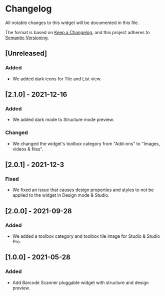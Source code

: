 # Changelog

All notable changes to this widget will be documented in this file.

The format is based on [Keep a Changelog](https://keepachangelog.com/en/1.0.0/), and this project adheres to [Semantic Versioning](https://semver.org/spec/v2.0.0.html).

## [Unreleased]

### Added
- We added dark icons for Tile and List view.

## [2.1.0] - 2021-12-16

### Added
- We added dark mode to Structure mode preview.

### Changed
- We changed the widget's toolbox category from "Add-ons" to "Images, videos & files".

## [2.0.1] - 2021-12-3

### Fixed
- We fixed an issue that causes design properties and styles to not be applied to the widget in Design mode & Studio.

## [2.0.0] - 2021-09-28

### Added
- We added a toolbox category and toolbox tile image for Studio & Studio Pro.

## [1.0.0] - 2021-05-28

### Added
- Add Barcode Scanner pluggable widget with structure and design preview.
